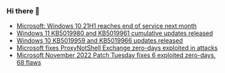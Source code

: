 ### Hi there 👋

<!--START_SECTION:feed-->
* [Microsoft: Windows 10 21H1 reaches end of service next month](https://www.bleepingcomputer.com/news/microsoft/microsoft-windows-10-21h1-reaches-end-of-service-next-month/)
* [Windows 11 KB5019980 and KB5019961 cumulative updates released](https://www.bleepingcomputer.com/news/microsoft/windows-11-kb5019980-and-kb5019961-cumulative-updates-released/)
* [Windows 10 KB5019959 and KB5019966 updates released](https://www.bleepingcomputer.com/news/microsoft/windows-10-kb5019959-and-kb5019966-updates-released/)
* [Microsoft fixes ProxyNotShell Exchange zero-days exploited in attacks](https://www.bleepingcomputer.com/news/microsoft/microsoft-fixes-proxynotshell-exchange-zero-days-exploited-in-attacks/)
* [Microsoft November 2022 Patch Tuesday fixes 6 exploited zero-days, 68 flaws](https://www.bleepingcomputer.com/news/microsoft/microsoft-november-2022-patch-tuesday-fixes-6-exploited-zero-days-68-flaws/)
<!--END_SECTION:feed-->

<!--
**frankenk/frankenk** is a ✨ _special_ ✨ repository because its `README.md` (this file) appears on your GitHub profile.

Here are some ideas to get you started:

- 🔭 I’m currently working on ...
- 🌱 I’m currently learning ...
- 👯 I’m looking to collaborate on ...
- 🤔 I’m looking for help with ...
- 💬 Ask me about ...
- 📫 How to reach me: ...
- 😄 Pronouns: ...
- ⚡ Fun fact: ...
-->



